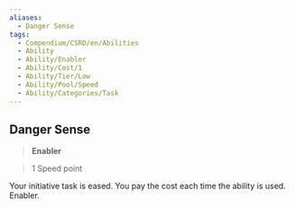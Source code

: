 ```yaml
---
aliases:
  - Danger Sense
tags:
  - Compendium/CSRD/en/Abilities
  - Ability
  - Ability/Enabler
  - Ability/Cost/1
  - Ability/Tier/Low
  - Ability/Pool/Speed
  - Ability/Categories/Task
---
```

    
      
## Danger Sense      
>**Enabler**      
>1 Speed point    
      
Your initiative task is eased. You pay the cost each time the ability is used. Enabler.